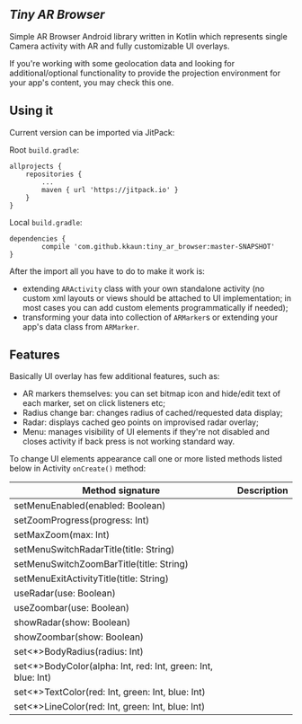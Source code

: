 ## *Tiny AR Browser*

Simple AR Browser Android library written in Kotlin which represents single 
Camera activity with AR and fully customizable UI overlays. 

If you're working with some geolocation data and looking for additional/optional 
functionality to provide the projection environment for your app's content, 
you may check this one.

## Using it

Current version can be imported via JitPack:

Root `build.gradle`:

	allprojects {
		repositories {
			...
			maven { url 'https://jitpack.io' }
		}
	}

Local `build.gradle`:

	dependencies {
	        compile 'com.github.kkaun:tiny_ar_browser:master-SNAPSHOT'
	}

After the import all you have to do to make it work is:
- extending `ARActivity` class with your own standalone activity (no custom xml 
layouts or views should be attached to UI implementation; in most cases you can add 
custom elements programmatically if needed);
- transforming your data into collection of `ARMarker`s
or extending your app's data class from `ARMarker`.

## Features

Basically UI overlay has few additional features, such as:

- AR markers themselves: you can set bitmap icon and hide/edit text 
of each marker, set on click listeners etc;
- Radius change bar: changes radius of cached/requested data display;
- Radar: displays cached geo points on improvised radar overlay;
- Menu: manages visibility of UI elements if they're not disabled 
and closes activity if back press is not working standard way.

To change UI elements appearance call one or more listed methods listed below 
in Activity `onCreate()` method: 

| Method signature                                               | Description  |
|----------------------------------------------------------------|---|
| setMenuEnabled(enabled: Boolean)                               |   |
| setZoomProgress(progress: Int)                                 |   |
| setMaxZoom(max: Int)                                           |   |
| setMenuSwitchRadarTitle(title: String)                         |   |
| setMenuSwitchZoomBarTitle(title: String)                       |   |
| setMenuExitActivityTitle(title: String)                        |   |
| useRadar(use: Boolean)                                         |   |
| useZoombar(use: Boolean)                                       |   |
| showRadar(show: Boolean)                                       |   |
| showZoombar(show: Boolean)                                     |   |
| set<*>BodyRadius(radius: Int)                                  |   |
| set<*>BodyColor(alpha: Int, red: Int, green: Int, blue: Int)   |   |
| set<*>TextColor(red: Int, green: Int, blue: Int)               |   |
| set<*>LineColor(red: Int, green: Int, blue: Int)               |   |
